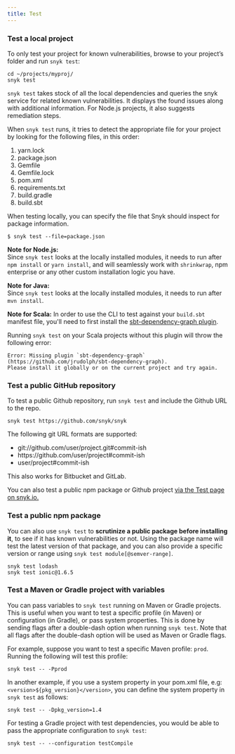 ```yaml
---
title: Test
---
```

<h3>Test a local project</h3>
<p>To only test your project for known vulnerabilities, browse to your project’s folder and run <code>snyk test</code>:</p>

<div class="highlight"><pre><code class="language-console" data-lang="console"><span class="go">cd ~/projects/myproj/</span>
<span class="go">snyk test</span></code></pre></div>

<p><code>snyk test</code> takes stock of all the local dependencies and queries the snyk service for related known vulnerabilities. It displays the found issues along with additional information. For Node.js projects, it also suggests remediation steps.</p>

<p>When <code>snyk test</code> runs, it tries to detect the appropriate file for your project by looking for the following files, in this order:</p>
<ol><li>yarn.lock</li><li>package.json</li><li>Gemfile</li><li>Gemfile.lock</li><li>pom.xml</li><li>requirements.txt</li><li>build.gradle</li><li>build.sbt</li></ol>

<p>When testing locally, you can specify the file that Snyk should inspect for package information.</p>

<div class="highlight"><pre><code class="language-console" data-lang="console"><span class="go">$ snyk test --file=package.json</span>
</code></pre></div>

<p><strong>Note for Node.js:</strong> <br>
Since <code>snyk test</code> looks at the locally installed modules, it needs to run after <code>npm install</code> or <code>yarn install</code>, and will seamlessly work with <code>shrinkwrap</code>, npm enterprise or any other custom installation logic you have.</p>

<p><strong>Note for Java:</strong> <br>
Since <code>snyk test</code> looks at the locally installed modules, it needs to run after <code>mvn install</code>.</p>

**Note for Scala:** In order to use the CLI to test against your `build.sbt` manifest file, you'll need to first install the [sbt-dependency-graph plugin](https://github.com/jrudolph/sbt-dependency-graph).

Running `snyk test` on your Scala projects without this plugin will throw the following error:

```
Error: Missing plugin `sbt-dependency-graph` (https://github.com/jrudolph/sbt-dependency-graph).
Please install it globally or on the current project and try again.
```

<h3>Test a public GitHub repository</h3>
<p>To test a public Github repository, run <code>snyk test</code> and include the Github URL to the repo.</p>
<div class="highlight"><pre><code class="language-console" data-lang="console"><span class="go">snyk test https://github.com/snyk/snyk</span></code></pre></div>
<p>The following git URL formats are supported:</p>

<ul>
  <li>git://github.com/user/project.git#commit-ish</li>
  <li>https://github.com/user/project#commit-ish</li>
  <li>user/project#commit-ish</li>
</ul>
<p>This also works for Bitbucket and GitLab.</p>
<p>You can also test a public npm package or Github project <a href="https://snyk.io/test/" title="Test page">via the Test page on snyk.io.</a></p>

<h3>Test a public npm package</h3>
<p>You can also use <code>snyk test</code> to <strong>scrutinize a public package before installing it</strong>, to see if it has known vulnerabilities or not. Using the package name will test the latest version of that package, and you can also provide a specific version or range using <code>snyk test module[@semver-range]</code>.</p>

<div class="highlight"><pre><code class="language-console" data-lang="console"><span class="go">snyk test lodash</span>
<span class="go">snyk test ionic@1.6.5</span></code></pre></div>

<h3>Test a Maven or Gradle project with variables</h3>
<p>You can pass variables to <code>snyk test</code> running on Maven or Gradle projects. This is useful when you want to test a specific profile (in Maven) or configuration (in Gradle), or pass system properties. This is done by sending flags after a double-dash option when running <code>snyk test</code>. Note that all flags after the double-dash option will be used as Maven or Gradle flags.</p>
<p>For example, suppose you want to test a specific Maven profile: <code>prod</code>. Running the following will test this profile:</p>
<div class="highlight"><pre><code class="language-console" data-lang="console"><span class="go">snyk test -- -Pprod</span></code></pre></div>
<p>In another example, if you use a system property in your pom.xml file, e.g: <code>&lt;version&gt;${pkg_version}&lt;/version&gt;</code>, you can define the system property in <code>snyk test</code> as follows:
<div class="highlight"><pre><code class="language-console" data-lang="console"><span class="go">snyk test -- -Dpkg_version=1.4</span></code></pre></div>
<p>For testing a Gradle project with test dependencies, you would be able to pass the appropriate configuration to <code>snyk test</code>:
<div class="highlight"><pre><code class="language-console" data-lang="console"><span class="go">snyk test -- --configuration testCompile</span></code></pre></div>
